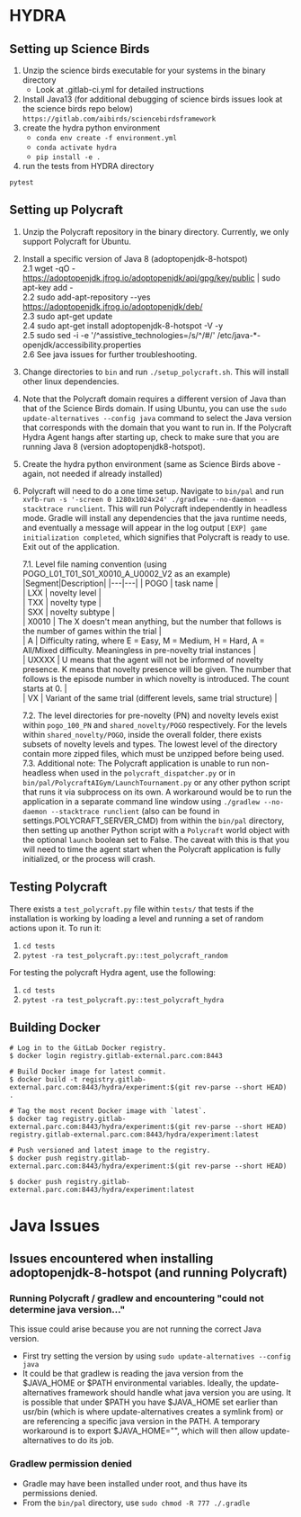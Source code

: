 # HYDRA
## Setting up Science Birds
1. Unzip the science birds executable for your systems in the binary directory
   - Look at .gitlab-ci.yml for detailed instructions
2. Install Java13 (for additional debugging of science birds issues look at the science birds repo below)
```https://gitlab.com/aibirds/sciencebirdsframework```
3. create the hydra python environment
   - ```conda env create -f environment.yml```
   - ```conda activate hydra```
   - `pip install -e .`
4. run the tests from HYDRA directory
```
pytest
```
## Setting up Polycraft
1. Unzip the Polycraft repository in the binary directory.  Currently, we only support Polycraft for Ubuntu.
2. Install a specific version of Java 8 (adoptopenjdk-8-hotspot)  
   2.1 wget -qO - https://adoptopenjdk.jfrog.io/adoptopenjdk/api/gpg/key/public | sudo apt-key add -  
   2.2 sudo add-apt-repository --yes https://adoptopenjdk.jfrog.io/adoptopenjdk/deb/  
   2.3 sudo apt-get update  
   2.4 sudo apt-get install adoptopenjdk-8-hotspot -V -y  
   2.5 sudo sed -i -e '/^assistive_technologies=/s/^/#/' /etc/java-*-openjdk/accessibility.properties  
   2.6 See java issues for further troubleshooting.
3. Change directories to `bin` and run `./setup_polycraft.sh`.  This will install other linux dependencies.  
4. Note that the Polycraft domain requires a different version of Java than that of the Science Birds domain.  If using Ubuntu, you can use the `sudo update-alternatives --config java` command to select the Java version that corresponds with the domain that you want to run in.  If the Polycraft Hydra Agent hangs after starting up, check to make sure that you are running Java 8 (version adoptopenjdk8-hotspot). 
5. Create the hydra python environment (same as Science Birds above - again, not needed if already installed)
6. Polycraft will need to do a one time setup.  Navigate to `bin/pal` and run `xvfb-run -s '-screen 0 1280x1024x24' ./gradlew --no-daemon --stacktrace runclient`.  This will run Polycraft independently in headless mode.  Gradle will install any dependencies that the java runtime needs, and eventually a message will appear in the log output `[EXP] game initialization completed`, which signifies that Polycraft is ready to use.  Exit out of the application.

   7.1. Level file naming convention (using POGO_L01_T01_S01_X0010_A_U0002_V2 as an example)
      |Segment|Description|
      |---|---|
      | POGO | task name |  
      | LXX | novelty level |  
      | TXX | novelty type |  
      | SXX | novelty subtype |  
      | X0010 | The X doesn't mean anything, but the number that follows is the number of games within the trial |  
      | A | Difficulty rating, where E = Easy, M = Medium, H = Hard, A = All/Mixed difficulty.  Meaningless in pre-novelty trial instances |  
      | UXXXX | U means that the agent will not be informed of novelty presence. K means that novelty presence will be given.  The number that follows is the episode number in which novelty is introduced.  The count starts at 0. |  
      | VX | Variant of the same trial (different levels, same trial structure) |  
      
   7.2. The level directories for pre-novelty (PN) and novelty levels exist within `pogo_100_PN` and `shared_novelty/POGO` respectively.  For the levels within `shared_novelty/POGO`, inside the overall folder, there exists subsets of novelty levels and types. The lowest level of the directory contain more zipped files, which must be unzipped before being used.
   7.3. Additional note: The Polycraft application is unable to run non-headless when used in the `polycraft_dispatcher.py` or in `bin/pal/PolycraftAIGym/LaunchTournament.py` or any other python script that runs it via subprocess on its own.  A workaround would be to run the application in a separate command line window using `./gradlew --no-daemon --stacktrace runclient` (also can be found in settings.POLYCRAFT_SERVER_CMD) from within the `bin/pal` directory, then setting up another Python script with a `Polycraft` world object with the optional `launch` boolean set to False. The caveat with this is that you will need to time the agent start when the Polycraft application is fully initialized, or the process will crash.  

## Testing Polycraft
   There exists a `test_polycraft.py` file within `tests/` that tests if the installation is working by loading a level and running a set of random actions upon it.  To run it:  
   1. `cd tests`
   2. `pytest -ra test_polycraft.py::test_polycraft_random`

   For testing the polycraft Hydra agent, use the following:
   1. `cd tests`
   2. `pytest -ra test_polycraft.py::test_polycraft_hydra`


## Building Docker

```
# Log in to the GitLab Docker registry.
$ docker login registry.gitlab-external.parc.com:8443

# Build Docker image for latest commit.
$ docker build -t registry.gitlab-external.parc.com:8443/hydra/experiment:$(git rev-parse --short HEAD) .

# Tag the most recent Docker image with `latest`.
$ docker tag registry.gitlab-external.parc.com:8443/hydra/experiment:$(git rev-parse --short HEAD) registry.gitlab-external.parc.com:8443/hydra/experiment:latest

# Push versioned and latest image to the registry.
$ docker push registry.gitlab-external.parc.com:8443/hydra/experiment:$(git rev-parse --short HEAD)

$ docker push registry.gitlab-external.parc.com:8443/hydra/experiment:latest
```

# Java Issues
## Issues encountered when installing adoptopenjdk-8-hotspot (and running Polycraft)
### Running Polycraft / gradlew and encountering "could not determine java version..."
This issue could arise because you are not running the correct Java version.  
* First try setting the version by using `sudo update-alternatives --config java`
* It could be that gradlew is reading the java version from the $JAVA_HOME or $PATH environmental variables.  Ideally, the update-alternatives framework should handle what java version you are using.  It is possible that under $PATH you have $JAVA_HOME set earlier than usr/bin (which is where update-alternatives creates a symlink from) or are referencing a specific java version in the PATH.  A temporary workaround is to export $JAVA_HOME="", which will then allow update-alternatives to do its job.
### Gradlew permission denied
* Gradle may have been installed under root, and thus have its permissions denied.
* From the `bin/pal` directory, use `sudo chmod -R 777 ./.gradle`
